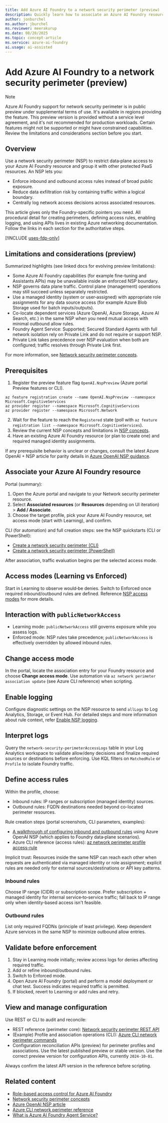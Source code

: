 ```yaml
---
title: Add Azure AI Foundry to a network security perimeter (preview)
description: Quickly learn how to associate an Azure AI Foundry resource with a network security perimeter and where to find detailed guidance for access rules, logging, and management.
author: jonburchel
ms.author: jburchel
ms.reviewer: meerakurup
ms.date: 08/28/2025
ms.topic: concept-article
ms.service: azure-ai-foundry
ai.usage: ai-assisted
---
```


# Add Azure AI Foundry to a network security perimeter (preview)

> [!NOTE]
> Azure AI Foundry support for network security perimeter is in public preview under supplemental terms of use. It's available in regions providing the feature. This preview version is provided without a service level agreement, and it's not recommended for production workloads. Certain features might not be supported or might have constrained capabilities. Review the limitations and considerations section before you start.

## Overview

Use a network security perimeter (NSP) to restrict data‑plane access to your Azure AI Foundry resource and group it with other protected PaaS resources. An NSP lets you:

- Enforce inbound and outbound access rules instead of broad public exposure.
- Reduce data exfiltration risk by containing traffic within a logical boundary.
- Centrally log network access decisions across associated resources.

This article gives only the Foundry-specific pointers you need. All procedural detail for creating perimeters, defining access rules, enabling logging, and using APIs lives in existing Azure networking documentation. Follow the links in each section for the authoritative steps.

[!INCLUDE [uses-fdp-only](../includes/uses-fdp-only.md)]

## Limitations and considerations (preview)

Summarized highlights (see linked docs for evolving preview limitations):

- Some Azure AI Foundry capabilities (for example fine-tuning and Assistants APIs) may be unavailable inside an enforced NSP boundary. 
- NSP governs data plane traffic. Control plane (management) operations may still succeed unless separately restricted.
- Use a managed identity (system or user‑assigned) with appropriate role assignments for any data source access (for example Azure Blob Storage used for batch inputs/outputs).
- Co-locate dependent services (Azure OpenAI, Azure Storage, Azure AI Search, etc.) in the same NSP when you need mutual access with minimal outbound allow rules.
- Foundry Agent Service: Supported; Secured Standard Agents with full network isolation rely on Private Link and do not require or support NSP.
- Private Link takes precedence over NSP evaluation when both are configured; traffic resolves through Private Link first.

For more information, see [Network security perimeter concepts](/azure/private-link/network-security-perimeter-concepts).

## Prerequisites

1. Register the preview feature flag `OpenAI.NspPreview` (Azure portal Preview features or CLI).
  ```azurecli-interactive
  az feature registration create --name OpenAI.NspPreview --namespace Microsoft.CognitiveServices
  az provider register --namespace Microsoft.CognitiveServices
  az provider register --namespace Microsoft.Network
  ```
2. Wait for the feature to reach the `Registered` state (poll with `az feature registration list --namespace Microsoft.CognitiveServices`).
3. Review the current NSP concepts and limitations in [NSP concepts](/azure/private-link/network-security-perimeter-concepts).
4. Have an existing Azure AI Foundry resource (or plan to create one) and required managed identity assignments.

If any prerequisite behavior is unclear or changes, consult the latest Azure OpenAI + NSP article for parity details in [Azure OpenAI NSP guidance](/azure/ai-foundry/openai/how-to/network-security-perimeter).

## Associate your Azure AI Foundry resource

Portal (summary):
1. Open the Azure portal and navigate to your Network security perimeter resource.
2. Select **Associated resources** (or **Resources** depending on UI iteration) > **Add / Associate**.
3. Choose the target profile, pick your Azure AI Foundry resource, set access mode (start with Learning), and confirm.

CLI (for automation) and full creation steps: see the NSP quickstarts (CLI or PowerShell):
- [Create a network security perimeter (CLI)](/azure/private-link/create-network-security-perimeter-cli)
- [Create a network security perimeter (PowerShell)](/azure/private-link/create-network-security-perimeter-powershell)

After association, traffic evaluation begins per the selected access mode.


## Access modes (Learning vs Enforced)

Start in Learning to observe would‑be denies. Switch to Enforced once required inbound/outbound rules are defined. Reference [NSP access modes](/azure/private-link/network-security-perimeter-concepts#access-modes) for more details.

## Interaction with `publicNetworkAccess`

- Learning mode: `publicNetworkAccess` still governs exposure while you assess logs.
- Enforced mode: NSP rules take precedence; `publicNetworkAccess` is effectively overridden by allowed inbound rules.

## Change access mode

In the portal, locate the association entry for your Foundry resource and choose **Change access mode**. Use automation via `az network perimeter association update` (see Azure CLI reference) when scripting.

## Enable logging

Configure diagnostic settings on the NSP resource to send `allLogs` to Log Analytics, Storage, or Event Hub. For detailed steps and more information about rule context, refer [Enable NSP logging](/azure/azure-monitor/fundamentals/network-security-perimeter#add-a-network-security-perimeter-inbound-access-rule).

## Interpret logs

Query the `network-security-perimeterAccessLogs` table in your Log Analytics workspace to validate allow/deny decisions and finalize required sources or destinations before enforcing. Use KQL filters on `MatchedRule` or `Profile` to isolate Foundry traffic.


## Define access rules

Within the profile, choose:
- Inbound rules: IP ranges or subscription (managed identity) sources.
- Outbound rules: FQDN destinations needed beyond co-located perimeter resources.

Rule creation steps (portal screenshots, CLI parameters, examples):
- [A walkthrough of configuring inbound and outbound rules](/azure/ai-foundry/openai/how-to/network-security-perimeter#add-an-access-rule-for-your-azure-openai-service) using Azure OpenAI NSP (which applies to Foundry data‑plane scenarios).
- Azure CLI reference (access rules): [az network perimeter profile access-rule](/cli/azure/network/perimeter/profile/access-rule?view=azure-cli-latest&preserve-view=true)

Implicit trust: Resources inside the same NSP can reach each other when requests are authenticated via managed identity or role assignment; explicit rules are needed only for external sources/destinations or API key patterns.

### Inbound rules

Choose IP range (CIDR) or subscription scope. Prefer subscription + managed identity for internal service‑to‑service traffic; fall back to IP range only when identity‑based access isn't feasible.

### Outbound rules

List only required FQDNs (principle of least privilege). Keep dependent Azure services in the same NSP to minimize outbound allow entries.

## Validate before enforcement

1. Stay in Learning mode initially; review access logs for denies affecting required traffic.
2. Add or refine inbound/outbound rules.
3. Switch to Enforced mode.
4. Open Azure AI Foundry (portal) and perform a model deployment or chat test. Success indicates required traffic is permitted.
5. If blocked, revert to Learning or add rules and retry.

## View and manage configuration

Use REST or CLI to audit and reconcile:
- REST reference (perimeter core): [Network security perimeter REST API](/rest/api/network-security-perimeter/)
- (Example) Profile and association operations (CLI): [Azure CLI network perimeter commands](/cli/azure/network/perimeter?view=azure-cli-latest&preserve-view=true)
- Configuration reconciliation APIs (preview) for perimeter profiles and associations. Use the latest published preview or stable version. Use the correct preview version for configuration APIs, currently `2024-10-01`.

Always confirm the latest API version in the reference before scripting.


## Related content

- [Role-based access control for Azure AI Foundry](../concepts/rbac-azure-ai-foundry.md)
- [Network security perimeter concepts](/azure/private-link/network-security-perimeter-concepts)
- [Azure OpenAI NSP article](/azure/ai-foundry/openai/how-to/network-security-perimeter)
- [Azure CLI network perimeter reference](/cli/azure/network/perimeter?view=azure-cli-latest&preserve-view=true)
- [What is Azure AI Foundry Agent Service?](../agents/overview.md)
